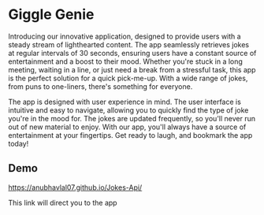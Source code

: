 
# Giggle Genie

Introducing our innovative application, designed to provide users with a steady stream of lighthearted content. The app seamlessly retrieves jokes at regular intervals of 30 seconds, ensuring users have a constant source of entertainment and a boost to their mood. Whether you're stuck in a long meeting, waiting in a line, or just need a break from a stressful task, this app is the perfect solution for a quick pick-me-up. With a wide range of jokes, from puns to one-liners, there's something for everyone.

The app is designed with user experience in mind. The user interface is intuitive and easy to navigate, allowing you to quickly find the type of joke you're in the mood for. The jokes are updated frequently, so you'll never run out of new material to enjoy. With our app, you'll always have a source of entertainment at your fingertips. Get ready to laugh, and bookmark the app today!
## Demo

https://anubhavlal07.github.io/Jokes-Api/

This link will direct you to the app

